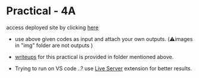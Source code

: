 # Practical - 4A

access deployed site by clicking [here](https://aditheripper.github.io/4A-prac/)

* use above given codes as input and attach your own outputs. (⚠️images in "img" folder are not outputs )



* [writeups](https://github.com/AdiTheRipper/4A-prac/tree/main/writeup) for this practical is provided in folder mentioned above.

* Trying to run on VS code ..? 
     use [Live Server](https://marketplace.visualstudio.com/items?itemName=ritwickdey.LiveServer) extension for better results.
